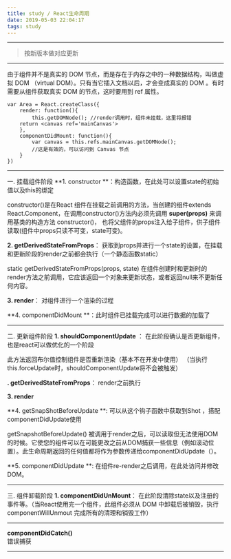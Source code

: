 ```yaml
---
title: study / React生命周期
date: 2019-05-03 22:04:17
tags: study
---
```


-------------------
>按新版本做对应更新
-------------------
由于组件并不是真实的 DOM 节点，而是存在于内存之中的一种数据结构，叫做虚拟 DOM （virtual DOM）。只有当它插入文档以后，才会变成真实的 DOM 。有时需要从组件获取真实 DOM 的节点，这时要用到 ref 属性。


	var Area = React.createClass({
	    render: function(){
	        this.getDOMNode(); //render调用时，组件未挂载，这里将报错
        return <canvas ref='mainCanvas'>
	    },
	    componentDidMount: function(){
	        var canvas = this.refs.mainCanvas.getDOMNode();
	        //这是有效的，可以访问到 Canvas 节点
	    }
	})

-------------------

一. 挂载组件阶段
**1. constructor **：构造函数，在此处可以设置state的初始值以及this的绑定

constructor()是在React 组件在挂载之前调用的方法，当创建的组件extends React.Component，在调用constructor()方法内必须先调用 **super(props)** 来调用基类的构造方法 constructor()， 也将父组件的props注入给子组件，供子组件读取(组件中props只读不可变，state可变)。

**2. getDerivedStateFromProps**： 获取到props并进行一个state的设置，在挂载和更新阶段的render之前都会执行（一个静态函数static）

static getDerivedStateFromProps(props, state) 在组件创建时和更新时的render方法之前调用，它应该返回一个对象来更新状态，或者返回null来不更新任何内容。

**3. render**： 对组件进行一个渲染的过程

**4. componentDidMount **：此时组件已挂载完成可以进行数据的加载了

-------------------

二. 更新组件阶段
**1. shouldComponentUpdate** ： 在此阶段确认是否更新组件，也是react可以做优化的一个阶段

此方法返回布尔值控制组件是否重新渲染（基本不在开发中使用）
（当执行this.forceUpdate时，shouldComponentUpdate将不会被触发）

**. getDerivedStateFromProps**：  render之前执行

**3. render**

**4. getSnapShotBeforeUpdate **: 可以从这个钩子函数中获取到Shot ，搭配componentDidUpdate使用

getSnapshotBeforeUpdate() 被调用于render之后，可以读取但无法使用DOM的时候。它使您的组件可以在可能更改之前从DOM捕获一些信息（例如滚动位置）。此生命周期返回的任何值都将作为参数传递给componentDidUpdate（）。

**5. componentDidUpdate **: 在组件re-render之后调用，在此处访问并修改DOM。

-------------------

三. 组件卸载阶段
**1. componentDidUnMount**： 在此阶段清除state以及注册的事件等。（当React使用完一个组件，此组件必须从 DOM 中卸载后被销毁，执行 componentWillUnmout 完成所有的清理和销毁工作）

-------------------

**componentDidCatch()**  
错误捕获

-------------------